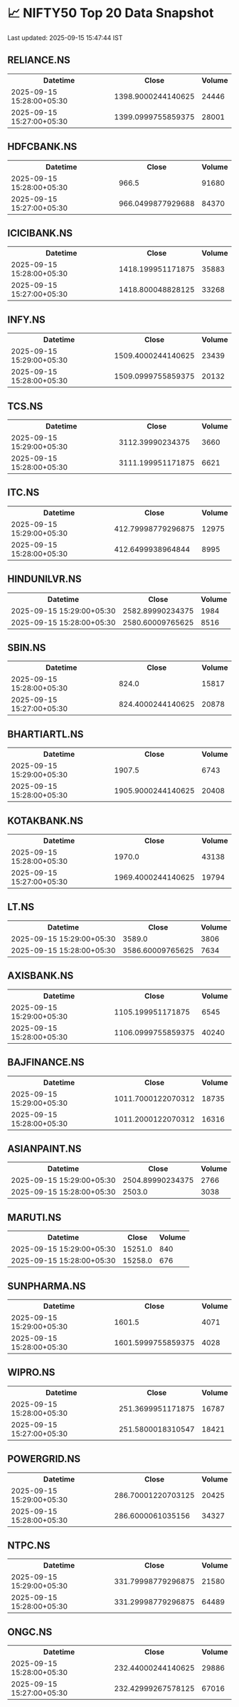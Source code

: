 # 📈 NIFTY50 Top 20 Data Snapshot

Last updated: 2025-09-15 15:47:44 IST

## RELIANCE.NS

<table>
  <tr><th>Datetime</th><th>Close</th><th>Volume</th></tr>
  <tr><td>2025-09-15 15:28:00+05:30</td><td>1398.9000244140625</td><td>24446</td></tr>
  <tr><td>2025-09-15 15:27:00+05:30</td><td>1399.0999755859375</td><td>28001</td></tr>
</table>

## HDFCBANK.NS

<table>
  <tr><th>Datetime</th><th>Close</th><th>Volume</th></tr>
  <tr><td>2025-09-15 15:28:00+05:30</td><td>966.5</td><td>91680</td></tr>
  <tr><td>2025-09-15 15:27:00+05:30</td><td>966.0499877929688</td><td>84370</td></tr>
</table>

## ICICIBANK.NS

<table>
  <tr><th>Datetime</th><th>Close</th><th>Volume</th></tr>
  <tr><td>2025-09-15 15:28:00+05:30</td><td>1418.199951171875</td><td>35883</td></tr>
  <tr><td>2025-09-15 15:27:00+05:30</td><td>1418.800048828125</td><td>33268</td></tr>
</table>

## INFY.NS

<table>
  <tr><th>Datetime</th><th>Close</th><th>Volume</th></tr>
  <tr><td>2025-09-15 15:29:00+05:30</td><td>1509.4000244140625</td><td>23439</td></tr>
  <tr><td>2025-09-15 15:28:00+05:30</td><td>1509.0999755859375</td><td>20132</td></tr>
</table>

## TCS.NS

<table>
  <tr><th>Datetime</th><th>Close</th><th>Volume</th></tr>
  <tr><td>2025-09-15 15:29:00+05:30</td><td>3112.39990234375</td><td>3660</td></tr>
  <tr><td>2025-09-15 15:28:00+05:30</td><td>3111.199951171875</td><td>6621</td></tr>
</table>

## ITC.NS

<table>
  <tr><th>Datetime</th><th>Close</th><th>Volume</th></tr>
  <tr><td>2025-09-15 15:29:00+05:30</td><td>412.79998779296875</td><td>12975</td></tr>
  <tr><td>2025-09-15 15:28:00+05:30</td><td>412.6499938964844</td><td>8995</td></tr>
</table>

## HINDUNILVR.NS

<table>
  <tr><th>Datetime</th><th>Close</th><th>Volume</th></tr>
  <tr><td>2025-09-15 15:29:00+05:30</td><td>2582.89990234375</td><td>1984</td></tr>
  <tr><td>2025-09-15 15:28:00+05:30</td><td>2580.60009765625</td><td>8516</td></tr>
</table>

## SBIN.NS

<table>
  <tr><th>Datetime</th><th>Close</th><th>Volume</th></tr>
  <tr><td>2025-09-15 15:28:00+05:30</td><td>824.0</td><td>15817</td></tr>
  <tr><td>2025-09-15 15:27:00+05:30</td><td>824.4000244140625</td><td>20878</td></tr>
</table>

## BHARTIARTL.NS

<table>
  <tr><th>Datetime</th><th>Close</th><th>Volume</th></tr>
  <tr><td>2025-09-15 15:29:00+05:30</td><td>1907.5</td><td>6743</td></tr>
  <tr><td>2025-09-15 15:28:00+05:30</td><td>1905.9000244140625</td><td>20408</td></tr>
</table>

## KOTAKBANK.NS

<table>
  <tr><th>Datetime</th><th>Close</th><th>Volume</th></tr>
  <tr><td>2025-09-15 15:28:00+05:30</td><td>1970.0</td><td>43138</td></tr>
  <tr><td>2025-09-15 15:27:00+05:30</td><td>1969.4000244140625</td><td>19794</td></tr>
</table>

## LT.NS

<table>
  <tr><th>Datetime</th><th>Close</th><th>Volume</th></tr>
  <tr><td>2025-09-15 15:29:00+05:30</td><td>3589.0</td><td>3806</td></tr>
  <tr><td>2025-09-15 15:28:00+05:30</td><td>3586.60009765625</td><td>7634</td></tr>
</table>

## AXISBANK.NS

<table>
  <tr><th>Datetime</th><th>Close</th><th>Volume</th></tr>
  <tr><td>2025-09-15 15:29:00+05:30</td><td>1105.199951171875</td><td>6545</td></tr>
  <tr><td>2025-09-15 15:28:00+05:30</td><td>1106.0999755859375</td><td>40240</td></tr>
</table>

## BAJFINANCE.NS

<table>
  <tr><th>Datetime</th><th>Close</th><th>Volume</th></tr>
  <tr><td>2025-09-15 15:29:00+05:30</td><td>1011.7000122070312</td><td>18735</td></tr>
  <tr><td>2025-09-15 15:28:00+05:30</td><td>1011.2000122070312</td><td>16316</td></tr>
</table>

## ASIANPAINT.NS

<table>
  <tr><th>Datetime</th><th>Close</th><th>Volume</th></tr>
  <tr><td>2025-09-15 15:29:00+05:30</td><td>2504.89990234375</td><td>2766</td></tr>
  <tr><td>2025-09-15 15:28:00+05:30</td><td>2503.0</td><td>3038</td></tr>
</table>

## MARUTI.NS

<table>
  <tr><th>Datetime</th><th>Close</th><th>Volume</th></tr>
  <tr><td>2025-09-15 15:29:00+05:30</td><td>15251.0</td><td>840</td></tr>
  <tr><td>2025-09-15 15:28:00+05:30</td><td>15258.0</td><td>676</td></tr>
</table>

## SUNPHARMA.NS

<table>
  <tr><th>Datetime</th><th>Close</th><th>Volume</th></tr>
  <tr><td>2025-09-15 15:29:00+05:30</td><td>1601.5</td><td>4071</td></tr>
  <tr><td>2025-09-15 15:28:00+05:30</td><td>1601.5999755859375</td><td>4028</td></tr>
</table>

## WIPRO.NS

<table>
  <tr><th>Datetime</th><th>Close</th><th>Volume</th></tr>
  <tr><td>2025-09-15 15:28:00+05:30</td><td>251.3699951171875</td><td>16787</td></tr>
  <tr><td>2025-09-15 15:27:00+05:30</td><td>251.5800018310547</td><td>18421</td></tr>
</table>

## POWERGRID.NS

<table>
  <tr><th>Datetime</th><th>Close</th><th>Volume</th></tr>
  <tr><td>2025-09-15 15:29:00+05:30</td><td>286.70001220703125</td><td>20425</td></tr>
  <tr><td>2025-09-15 15:28:00+05:30</td><td>286.6000061035156</td><td>34327</td></tr>
</table>

## NTPC.NS

<table>
  <tr><th>Datetime</th><th>Close</th><th>Volume</th></tr>
  <tr><td>2025-09-15 15:29:00+05:30</td><td>331.79998779296875</td><td>21580</td></tr>
  <tr><td>2025-09-15 15:28:00+05:30</td><td>331.29998779296875</td><td>64489</td></tr>
</table>

## ONGC.NS

<table>
  <tr><th>Datetime</th><th>Close</th><th>Volume</th></tr>
  <tr><td>2025-09-15 15:28:00+05:30</td><td>232.44000244140625</td><td>29886</td></tr>
  <tr><td>2025-09-15 15:27:00+05:30</td><td>232.42999267578125</td><td>67016</td></tr>
</table>

